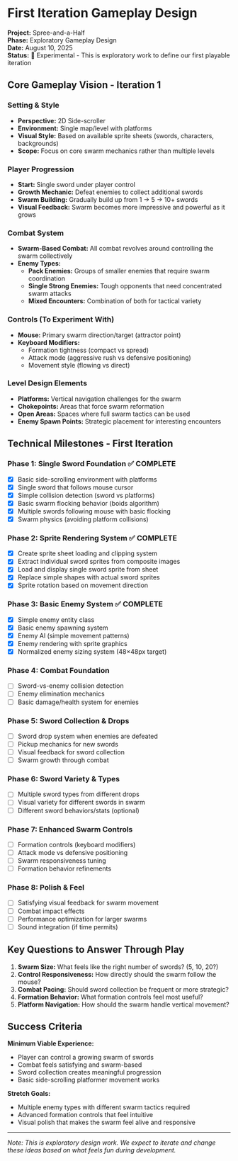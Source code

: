 # First Iteration Gameplay Design

**Project:** Spree-and-a-Half  
**Phase:** Exploratory Gameplay Design  
**Date:** August 10, 2025  
**Status:** 🧪 Experimental - This is exploratory work to define our first playable iteration

## Core Gameplay Vision - Iteration 1

### Setting & Style
- **Perspective:** 2D Side-scroller  
- **Environment:** Single map/level with platforms  
- **Visual Style:** Based on available sprite sheets (swords, characters, backgrounds)  
- **Scope:** Focus on core swarm mechanics rather than multiple levels

### Player Progression
- **Start:** Single sword under player control  
- **Growth Mechanic:** Defeat enemies to collect additional swords  
- **Swarm Building:** Gradually build up from 1 → 5 → 10+ swords  
- **Visual Feedback:** Swarm becomes more impressive and powerful as it grows

### Combat System
- **Swarm-Based Combat:** All combat revolves around controlling the swarm collectively  
- **Enemy Types:**
  - **Pack Enemies:** Groups of smaller enemies that require swarm coordination  
  - **Single Strong Enemies:** Tough opponents that need concentrated swarm attacks  
  - **Mixed Encounters:** Combination of both for tactical variety

### Controls (To Experiment With)
- **Mouse:** Primary swarm direction/target (attractor point)  
- **Keyboard Modifiers:** 
  - Formation tightness (compact vs spread)
  - Attack mode (aggressive rush vs defensive positioning)  
  - Movement style (flowing vs direct)

### Level Design Elements
- **Platforms:** Vertical navigation challenges for the swarm  
- **Chokepoints:** Areas that force swarm reformation  
- **Open Areas:** Spaces where full swarm tactics can be used  
- **Enemy Spawn Points:** Strategic placement for interesting encounters

## Technical Milestones - First Iteration

### Phase 1: Single Sword Foundation ✅ COMPLETE
- [x] Basic side-scrolling environment with platforms
- [x] Single sword that follows mouse cursor
- [x] Simple collision detection (sword vs platforms)
- [x] Basic swarm flocking behavior (boids algorithm)
- [x] Multiple swords following mouse with basic flocking
- [x] Swarm physics (avoiding platform collisions)

### Phase 2: Sprite Rendering System ✅ COMPLETE
- [x] Create sprite sheet loading and clipping system
- [x] Extract individual sword sprites from composite images
- [x] Load and display single sword sprite from sheet
- [x] Replace simple shapes with actual sword sprites
- [x] Sprite rotation based on movement direction

### Phase 3: Basic Enemy System ✅ COMPLETE
- [x] Simple enemy entity class
- [x] Basic enemy spawning system
- [x] Enemy AI (simple movement patterns)
- [x] Enemy rendering with sprite graphics
- [x] Normalized enemy sizing system (48×48px target)

### Phase 4: Combat Foundation
- [ ] Sword-vs-enemy collision detection
- [ ] Enemy elimination mechanics
- [ ] Basic damage/health system for enemies

### Phase 5: Sword Collection & Drops
- [ ] Sword drop system when enemies are defeated
- [ ] Pickup mechanics for new swords
- [ ] Visual feedback for sword collection
- [ ] Swarm growth through combat

### Phase 6: Sword Variety & Types
- [ ] Multiple sword types from different drops
- [ ] Visual variety for different swords in swarm
- [ ] Different sword behaviors/stats (optional)

### Phase 7: Enhanced Swarm Controls
- [ ] Formation controls (keyboard modifiers)
- [ ] Attack mode vs defensive positioning
- [ ] Swarm responsiveness tuning
- [ ] Formation behavior refinements

### Phase 8: Polish & Feel
- [ ] Satisfying visual feedback for swarm movement
- [ ] Combat impact effects
- [ ] Performance optimization for larger swarms
- [ ] Sound integration (if time permits)

## Key Questions to Answer Through Play

1. **Swarm Size:** What feels like the right number of swords? (5, 10, 20?)
2. **Control Responsiveness:** How directly should the swarm follow the mouse?
3. **Combat Pacing:** Should sword collection be frequent or more strategic?
4. **Formation Behavior:** What formation controls feel most useful?
5. **Platform Navigation:** How should the swarm handle vertical movement?

## Success Criteria

**Minimum Viable Experience:**
- Player can control a growing swarm of swords
- Combat feels satisfying and swarm-based
- Sword collection creates meaningful progression
- Basic side-scrolling platformer movement works

**Stretch Goals:**
- Multiple enemy types with different swarm tactics required
- Advanced formation controls that feel intuitive
- Visual polish that makes the swarm feel alive and responsive

---

*Note: This is exploratory design work. We expect to iterate and change these ideas based on what feels fun during development.*
